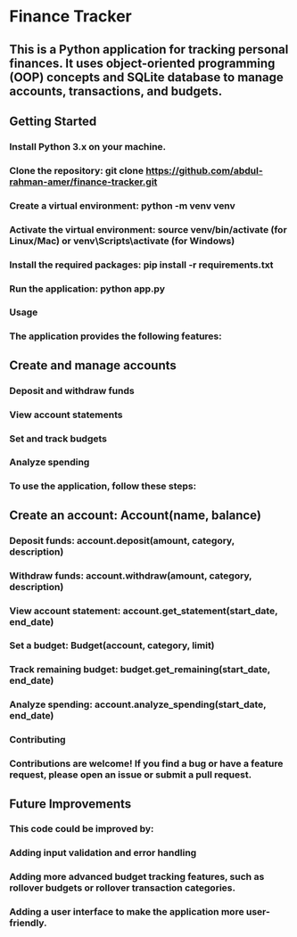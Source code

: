 # Finance Tracker

## This is a Python application for tracking personal finances. It uses object-oriented programming (OOP) concepts and SQLite database to manage accounts, transactions, and budgets.

## Getting Started
### Install Python 3.x on your machine.
### Clone the repository: git clone https://github.com/abdul-rahman-amer/finance-tracker.git
### Create a virtual environment: python -m venv venv
### Activate the virtual environment: source venv/bin/activate (for Linux/Mac) or venv\Scripts\activate (for Windows)
### Install the required packages: pip install -r requirements.txt
### Run the application: python app.py
### Usage
### The application provides the following features:

## Create and manage accounts
### Deposit and withdraw funds
### View account statements
### Set and track budgets
### Analyze spending
### To use the application, follow these steps:

## Create an account: Account(name, balance)
### Deposit funds: account.deposit(amount, category, description)
### Withdraw funds: account.withdraw(amount, category, description)
### View account statement: account.get_statement(start_date, end_date)
### Set a budget: Budget(account, category, limit)
### Track remaining budget: budget.get_remaining(start_date, end_date)
### Analyze spending: account.analyze_spending(start_date, end_date)
### Contributing
### Contributions are welcome! If you find a bug or have a feature request, please open an issue or submit a pull request.

## Future Improvements
### This code could be improved by:

### Adding input validation and error handling
### Adding more advanced budget tracking features, such as rollover budgets or rollover transaction categories.
### Adding a user interface to make the application more user-friendly.